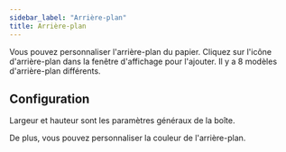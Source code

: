```yaml
---
sidebar_label: "Arrière-plan"
title: Arrière-plan
---
```


Vous pouvez personnaliser l'arrière-plan du papier. Cliquez sur l'icône d'arrière-plan dans la fenêtre d'affichage pour l'ajouter. Il y a 8 modèles d'arrière-plan différents.

## Configuration

Largeur et hauteur sont les paramètres généraux de la boîte.

De plus, vous pouvez personnaliser la couleur de l'arrière-plan.
